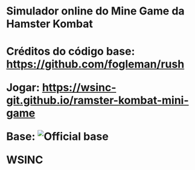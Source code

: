 <h1>Simulador online do Mine Game da Hamster Kombat<h1/>

Créditos do código base: https://github.com/fogleman/rush

Jogar: https://wsinc-git.github.io/ramster-kombat-mini-game

Base:
![Official base](https://github.com/user-attachments/assets/e6da98e9-bc78-47dc-ab11-bbed8f3a7cc5)


WSINC
